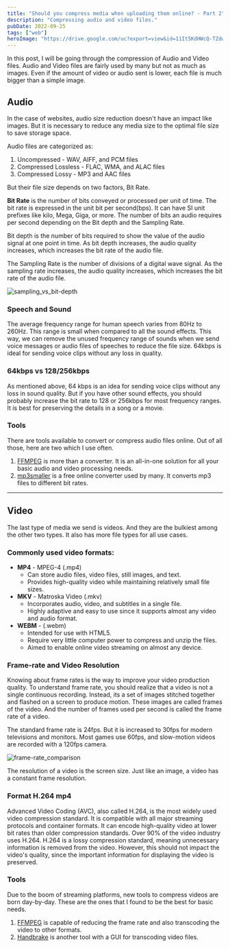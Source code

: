 ```yaml
---
title: "Should you compress media when uploading them online? - Part 2"
description: "Compressing audio and video files."
pubDate: 2022-09-25
tags: ["web"]
heroImage: "https://drive.google.com/uc?export=view&id=11It5KdHWcQ-TZdwvxeZLAX3Nai9rQyqV"
---
```

In this post, I will be going through the compression of Audio and Video files. 
Audio and Video files are fairly used by many but not as much as images. Even if 
the amount of video or audio sent is lower, each file is much bigger than a simple 
image.

## Audio
In the case of websites, audio size reduction doesn't have an impact like images. 
But it is necessary to reduce any media size to the optimal file size to save 
storage space. 

Audio files are categorized as:
1. Uncompressed - WAV, AIFF, and PCM files
2. Compressed Lossless - FLAC, WMA, and ALAC files
3. Compressed Lossy - MP3 and AAC files

But their file size depends on two factors, Bit Rate.

**Bit Rate** is the number of bits conveyed or processed per unit of time. The 
bit rate is expressed in the unit bit per second(bps). It can have SI unit 
prefixes like kilo, Mega, Giga, or more. The number of bits an audio requires 
per second depending on the Bit depth and the Sampling Rate.

Bit depth is the number of bits required to show the value of the audio signal 
at one point in time. As bit depth increases, the audio quality increases, which 
increases the bit rate of the audio file.

The Sampling Rate is the number of divisions of a digital wave signal. As the 
sampling rate increases, the audio quality increases, which increases the bit 
rate of the audio file.

![sampling_vs_bit-depth](https://drive.google.com/uc?export=view&id=1sRg16PzHO-AyEmXjoU6pbmC9WA7bxkIN)

### Speech and Sound
The average frequency range for human speech varies from 80Hz to 260Hz. This 
range is small when compared to all the sound effects. This way, we can remove 
the unused frequency range of sounds when we send voice messages or audio files 
of speeches to reduce the file size. 64kbps is ideal for sending voice clips 
without any loss in quality.

### 64kbps vs 128/256kbps
As mentioned above, 64 kbps is an idea for sending voice clips without any loss in 
sound quality. But if you have other sound effects, you should probably increase 
the bit rate to 128 or 256kbps for most frequency ranges. It is best for 
preserving the details in a song or a movie.

### Tools
There are tools available to convert or compress audio files online. Out of all 
those, here are two which I use often.
1. [FFMPEG](https://ffmpeg.org/) is more than a converter. It is an all-in-one 
solution for all your basic audio and video processing needs.
2. [mp3smaller](https://mp3smaller.com/) is a free online converter used 
by many. It converts mp3 files to different bit rates.

----

## Video
The last type of media we send is videos. And they are the bulkiest among the 
other two types. It also has more file types for all use cases.

### Commonly used video formats:
- **MP4** - MPEG-4 (.mp4)
    - Can store audio files, video files, still images, and text.
    - Provides high-quality video while maintaining relatively small file sizes.
- **MKV** - Matroska Video (.mkv)
    - Incorporates audio, video, and subtitles in a single file.
    - Highly adaptive and easy to use since it supports almost any video and audio 
    format.
- **WEBM** - (.webm)
    - Intended for use with HTML5. 
    - Require very little computer power to compress and unzip the files.
    - Aimed to enable online video streaming on almost any device.

### Frame-rate and Video Resolution
Knowing about frame rates is the way to improve your video production quality. 
To understand frame rate, you should realize that a video is not a single 
continuous recording. Instead, its a set of images stitched together and flashed 
on a screen to produce motion. These images are called frames of the video.
And the number of frames used per second is called the frame rate of a video.

The standard frame rate is 24fps. But it is increased to 30fps for modern 
televisions and monitors. Most games use 60fps, and slow-motion videos are 
recorded with a 120fps camera.

![frame-rate_comparison](https://drive.google.com/uc?export=view&id=1DVcMZTjEWF67GXfsQur-w4Eli2r-qn1a)

The resolution of a video is the screen size. Just like an image, a video has a 
constant frame resolution.

### Format H.264 mp4
Advanced Video Coding (AVC), also called H.264, is the most widely used video 
compression standard. It is compatible with all major streaming protocols and 
container formats. It can encode high-quality video at lower bit rates than 
older compression standards. Over 90% of the video industry uses H.264.
H.264 is a lossy compression standard, meaning unnecessary information is removed 
from the video. However, this should not impact the video's quality, since the 
important information for displaying the video is preserved.

### Tools
Due to the boom of streaming platforms, new tools to compress videos are born 
day-by-day. These are the ones that I found to be the best for basic 
needs.
1. [FFMPEG](https://ffmpeg.org/) is capable of reducing the frame rate and also 
transcoding the video to other formats.
2. [Handbrake](https://handbrake.fr/) is another tool with a GUI for transcoding
video files.

